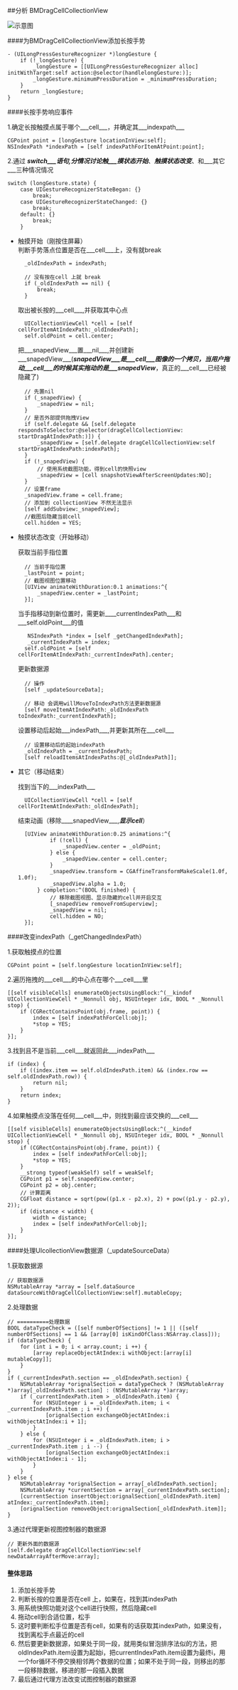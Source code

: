##分析 BMDragCellCollectionView

![示意图](https://github.com/sunnnybear/Zeno-Blog/blob/master/content/images/BMDrog.gif)

####为BMDragCellCollectionView添加长按手势

    - (UILongPressGestureRecognizer *)longGesture {
        if (!_longGesture) {
            _longGesture = [[UILongPressGestureRecognizer alloc] initWithTarget:self action:@selector(handlelongGesture:)];
            _longGesture.minimumPressDuration = _minimumPressDuration;
        }
        return _longGesture;
    }

####长按手势响应事件

1.确定长按触摸点属于哪个___cell___，并确定其___indexpath___

    CGPoint point = [longGesture locationInView:self]; 
    NSIndexPath *indexPath = [self indexPathForItemAtPoint:point];
 
2.通过 ___switch___语句,分情况讨论触___摸状态开始___、___触摸状态改变___、和___其它___三种情况情况

    switch (longGesture.state) {
        case UIGestureRecognizerStateBegan: {}
            break;
        case UIGestureRecognizerStateChanged: {}
            break;
        default: {}
            break;
        }
    

* 触摸开始（刚按住屏幕）  
    判断手势落点位置是否在___cell___上，没有就break  

        _oldIndexPath = indexPath;
            
        // 没有按在cell 上就 break
        if (_oldIndexPath == nil) {
            break;
        }

    取出被长按的___cell___,并获取其中心点  

        UICollectionViewCell *cell = [self cellForItemAtIndexPath:_oldIndexPath];
        self.oldPoint = cell.center;

    把___snapedView___置___nil___,并创建新___snapedView___(___snapedView___是___cell___图像的一个拷贝，当用户拖动___cell___的时候其实拖动的是___snapedView___，真正的___cell___已经被隐藏了)  

        // 先置nil
        if (_snapedView) {
            _snapedView = nil;
        }
        // 是否外部提供拖拽View
        if (self.delegate && [self.delegate respondsToSelector:@selector(dragCellCollectionView: startDragAtIndexPath:)]) {
            _snapedView = [self.delegate dragCellCollectionView:self startDragAtIndexPath:indexPath];
        }
        if (!_snapedView) {
            // 使用系统截图功能，得到cell的快照view
            _snapedView = [cell snapshotViewAfterScreenUpdates:NO];
        }
        // 设置frame
        _snapedView.frame = cell.frame;
        // 添加到 collectionView 不然无法显示
        [self addSubview:_snapedView];  
        //截图后隐藏当前cell
        cell.hidden = YES;

* 触摸状态改变（开始移动）  
    
    获取当前手指位置  

        // 当前手指位置
        _lastPoint = point;
        // 截图视图位置移动
        [UIView animateWithDuration:0.1 animations:^{
            _snapedView.center = _lastPoint;
        }];  

    当手指移动到新位置时，需更新____currentIndexPath___和___self.oldPoint___的值  

         NSIndexPath *index = [self _getChangedIndexPath];
         _currentIndexPath = index;
        self.oldPoint = [self cellForItemAtIndexPath:_currentIndexPath].center;

    更新数据源  

        // 操作
        [self _updateSourceData];
            
        // 移动 会调用willMoveToIndexPath方法更新数据源
        [self moveItemAtIndexPath:_oldIndexPath toIndexPath:_currentIndexPath];  
    设置移动后起始___indexPath___,并更新其所在___cell___  

        // 设置移动后的起始indexPath
        _oldIndexPath = _currentIndexPath;
        [self reloadItemsAtIndexPaths:@[_oldIndexPath]];

* 其它（移动结束）  

    找到当下的___indexPath___

        UICollectionViewCell *cell = [self cellForItemAtIndexPath:_oldIndexPath];  

    结束动画（移除____snapedView___,___显示cell___）  

        [UIView animateWithDuration:0.25 animations:^{
                if (!cell) {
                    _snapedView.center = _oldPoint;
                } else {
                    _snapedView.center = cell.center;
                }
                _snapedView.transform = CGAffineTransformMakeScale(1.0f, 1.0f);
                _snapedView.alpha = 1.0;
            } completion:^(BOOL finished) {
                // 移除截图视图、显示隐藏的cell并开启交互
                [_snapedView removeFromSuperview];
                _snapedView = nil;
                cell.hidden = NO;
        }];

####改变indexPath（_getChangedIndexPath）

1.获取触摸点的位置

    CGPoint point = [self.longGesture locationInView:self];  

2.遍历拖拽的___cell___的中心点在哪个___cell___里

    [[self visibleCells] enumerateObjectsUsingBlock:^(__kindof UICollectionViewCell * _Nonnull obj, NSUInteger idx, BOOL * _Nonnull stop) {
        if (CGRectContainsPoint(obj.frame, point)) {
            index = [self indexPathForCell:obj];
            *stop = YES;
        }
    }];

3.找到且不是当前___cell___就返回此___indexPath___

    if (index) {
        if ((index.item == self.oldIndexPath.item) && (index.row == self.oldIndexPath.row)) {
            return nil;
        }
        return index;
    }

4.如果触摸点没落在任何___cell___中，则找到最应该交换的___cell___

    [[self visibleCells] enumerateObjectsUsingBlock:^(__kindof UICollectionViewCell * _Nonnull obj, NSUInteger idx, BOOL * _Nonnull stop) {
        if (CGRectContainsPoint(obj.frame, point)) {
            index = [self indexPathForCell:obj];
            *stop = YES;
        }
        __strong typeof(weakSelf) self = weakSelf;
        CGPoint p1 = self.snapedView.center;
        CGPoint p2 = obj.center;
        // 计算距离
        CGFloat distance = sqrt(pow((p1.x - p2.x), 2) + pow((p1.y - p2.y), 2));
        if (distance < width) {
            width = distance;
            index = [self indexPathForCell:obj];
        }
    }];

####处理UIcollectionView数据源（_updateSourceData）

1.获取数据源

    // 获取数据源
    NSMutableArray *array = [self.dataSource dataSourceWithDragCellCollectionView:self].mutableCopy;

2.处理数据

    // ==========处理数据
    BOOL dataTypeCheck = ([self numberOfSections] != 1 || ([self  numberOfSections] == 1 && [array[0] isKindOfClass:NSArray.class]));
    if (dataTypeCheck) {
        for (int i = 0; i < array.count; i ++) {
            [array replaceObjectAtIndex:i withObject:[array[i] mutableCopy]];
        }
    }
    if (_currentIndexPath.section == _oldIndexPath.section) {
        NSMutableArray *orignalSection = dataTypeCheck ? (NSMutableArray *)array[_oldIndexPath.section] : (NSMutableArray *)array;
        if (_currentIndexPath.item > _oldIndexPath.item) {
            for (NSUInteger i = _oldIndexPath.item; i < _currentIndexPath.item ; i ++) {
                [orignalSection exchangeObjectAtIndex:i withObjectAtIndex:i + 1];
            }
        } else {
            for (NSUInteger i = _oldIndexPath.item; i > _currentIndexPath.item ; i --) {
                [orignalSection exchangeObjectAtIndex:i withObjectAtIndex:i - 1];
            }
        }
    } else {
        NSMutableArray *orignalSection = array[_oldIndexPath.section];
        NSMutableArray *currentSection = array[_currentIndexPath.section];
        [currentSection insertObject:orignalSection[_oldIndexPath.item] atIndex:_currentIndexPath.item];
        [orignalSection removeObject:orignalSection[_oldIndexPath.item]];
    }

3.通过代理更新视图控制器的数据源  

    // 更新外面的数据源
    [self.delegate dragCellCollectionView:self newDataArrayAfterMove:array];

#### 整体思路
1. 添加长按手势  
2. 判断长按的位置是否在cell 上，如果在，找到其indexPath  
3. 用系统快照功能对这个cell进行快照，然后隐藏cell  
4. 拖动cell到合适位置，松手  
5. 这时要判断松手位置是否有cell，如果有的话获取其indexPath，如果没有，找到离松手点最近的cell  
6. 然后要更新数据源，如果处于同一段，就用类似冒泡排序法似的方法，把oldIndexPath.item设置为起始i，把currentIndexPath.item设置为最终i，用一个for循环不停交换相邻两个数据的位置；如果不处于同一段，则移出的那一段移除数据，移进的那一段插入数据  
7. 最后通过代理方法改变试图控制器的数据源  

